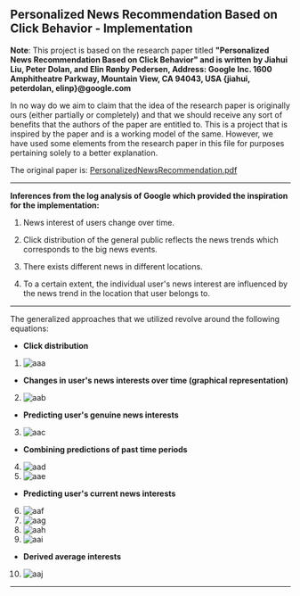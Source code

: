 ## Personalized News Recommendation Based on Click Behavior - Implementation

**Note**: This project is based on the research paper titled **"Personalized News Recommendation Based on Click Behavior" and is written by Jiahui Liu, Peter Dolan, and Elin Rønby Pedersen, 
Address:
Google Inc.
1600 Amphitheatre Parkway, Mountain View, CA 94043, USA
{jiahui, peterdolan, elinp}@google.com**

In no way do we aim to claim that the idea of the research paper is originally ours (either partially or completely) and that we should receive any sort of benefits that the authors of the paper are entitled to. This is a project that is inspired by the paper and is a working model of the same. However, we have used some elements from the research paper in this file for purposes pertaining solely to a better explanation.

The original paper is: [PersonalizedNewsRecommendation.pdf](https://github.com/vishalburman/Recommender_Engine_Google/files/2313475/35599.pdf)

----------------------------------------------------------------------------------

**Inferences from the log analysis of Google which provided the inspiration for the implementation:**
1. News interest of users change over time.

2. Click distribution of the general public reflects the news trends which corresponds to the big news events.

3. There exists different news in different locations.

4. To a certain extent, the individual user's news interest are influenced by the news trend in the location that user belongs to.


-----------------------------------------------------------------------------------

The generalized approaches that we utilized revolve around the following equations:

- **Click distribution**
1. ![aaa](https://user-images.githubusercontent.com/23614555/44513168-3a89f080-a6da-11e8-810a-76162dd4c012.PNG)

- **Changes in user's news interests over time (graphical representation)**
2. ![aab](https://user-images.githubusercontent.com/23614555/44513170-3cec4a80-a6da-11e8-9012-c2970f7e74a3.PNG)

- **Predicting user's genuine news interests**
3. ![aac](https://user-images.githubusercontent.com/23614555/44513171-3d84e100-a6da-11e8-9012-69a238578f07.PNG)

- **Combining predictions of past time periods**
4. ![aad](https://user-images.githubusercontent.com/23614555/44513172-3d84e100-a6da-11e8-8c7e-da534216d20b.PNG)
5. ![aae](https://user-images.githubusercontent.com/23614555/44513173-3e1d7780-a6da-11e8-8e48-786ac0c4822a.PNG)

- **Predicting user's current news interests**
6. ![aaf](https://user-images.githubusercontent.com/23614555/44513174-3e1d7780-a6da-11e8-93ea-ef77eeb41a26.PNG)
7. ![aag](https://user-images.githubusercontent.com/23614555/44513175-3e1d7780-a6da-11e8-95a1-39ac9e9763e7.PNG)
8. ![aah](https://user-images.githubusercontent.com/23614555/44513176-3eb60e00-a6da-11e8-8f83-2d3b7b92240c.PNG)
9. ![aai](https://user-images.githubusercontent.com/23614555/44513167-3a89f080-a6da-11e8-84b1-ae99647e92c8.PNG)

- **Derived average interests**
10. ![aaj](https://user-images.githubusercontent.com/23614555/44513773-f5ff5480-a6db-11e8-9a96-3231d894a1bd.png)

-----------------------------------------------------------------------------------
